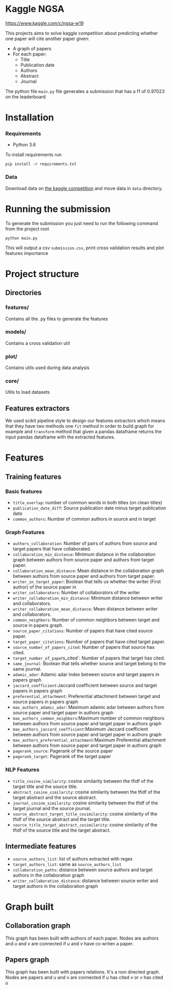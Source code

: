 # Kaggle NGSA

https://www.kaggle.com/c/ngsa-w19

This projects aims to solve kaggle competition about predicting whether one paper will cite
another paper given:
-   A graph of papers
-   For each paper:
     - Title
     - Publication date
     - Authors
     - Abstract
     - Journal 
      
The python file `main.py` file generates a submission that has a f1 of 0.97023 on the leaderboard
# Installation

### Requirements 
- Python 3.6

To install requirements run 
```
pip install -r requirements.txt
```

### Data

Download data on [the kaggle competition](https://www.kaggle.com/c/ngsa-w19) and move data in `data` 
directory.


# Running the submission

To generate the submission you just need to run the following command from the project root
```
python main.py
```
This will output a csv `submission.csv`, print cross validation results and plot features importance


# Project structure

## Directories

### features/
Contains all the .py files to generate the features

### models/
Contains a cross validation util

### plot/
Contains utils used during data analysis

### core/
Utils to load datasets


## Features extractors

We used scikit pipeline style to design our features extractors which means that they have two 
methods one `fit` method in order to build graph for example and `transform` method that given a 
pandas dataframe returns the input pandas dataframe with the extracted features.
# Features

## Training features

### Basic features
- `title_overlap`: number of common words in both titles (on clean titles)
- `publication_date_diff`: Source publication date minus target publication date
- `common_authors`: Number of common authors in source and in target
### Graph Features
- `authors_collaboration`: Number of pairs of authors from source and target papers 
that have collaborated.
- `collaboration_min_distance`: Minimum distance in the collaboration graph between authors from 
source paper and authors from target paper.
- `collaboration_mean_distance`: Mean distance in the collaboration graph between authors from 
source paper and authors from target paper.
- `writer_in_target_paper`: Boolean that tells us whether the writer (First author) of the source 
paper in 
- `writer_collaborators`: Number of collaborators of the writer
- `writer_collaboration_min_distance`: Minimum distance between writer and collaborators.
- `writer_collaboration_mean_distance`: Mean distance between writer and collaborators.
- `common_neighbors`: Number of common neighbors between target and source in 
papers graph.
- `source_paper_citations`: Number of papers that have cited source paper.
- `target_paper_citations`: Number of papers that have cited target paper.
- `source_number_of_papers_cited`: Number of papers that source has cited.
- `target_number_of_pape`rs_cited`: Number of papers that target has cited.
- `same_journal`: Boolean that tells whether source and target belong to the same journal. 
- `adamic_adar`: Adamic adar index between source and target papers in papers graph
- `jaccard_coefficient`:Jaccard coefficient between source and target papers in papers
 graph
- `preferential_attachment`: Preferential attachment between target and source papers in papers graph
- `max_authors_adamic_adar`: Maximum adamic adar between authors from source paper and target 
paper in authors graph
- `max_authors_common_neighbors`:Maximum number of common neighbors between authors from 
source paper and target 
paper in authors graph
- `max_authors_jaccard_coefficient`:Maximum Jaccard coefficient between authors from source paper 
and target paper in authors graph
- `max_authors_preferential_attachment`:Maximum Preferential attachment between authors from source 
paper and target paper in authors graph
- `pagerank_source`: Pagerank of the source paper
- `pagerank_target`: Pagerank of the target paper

### NLP Features
- `title_cosine_similarity`: cosine similarity between the tfidf of the target title and the 
source title. 
- `abstract_cosine_similarity`: cosine similarity between the tfidf of the target abstract and the 
source abstract. 
- `journal_cosine_similarity`: cosine similarity between the tfidf of the target journal and the 
source journal. 
- `source_abstract_target_title_cosimilarity`: cosine similarity of the tfidf of the source 
abstract and the target title.
- `source_title_target_abstract_cosimilarity`: cosine similarity of the tfidf of the source 
title and the target abstract.

## Intermediate features
- `source_authors_list`: list of authors extracted with regex
- `target_authors_list`: same as `source_authors_list`
- `collaboration_paths`: distance between source authors and target authors in the collaboration 
graph
- `writer_collaboration_distance`: distance between source writer and target authors in the 
collaboration graph

# Graph built

## Collaboration graph

This graph has been built with authors of each paper. 
Nodes are authors and *u* and *v* are connected if *u* and *v* have co writen a paper.

## Papers graph

This graph has been built with papers relations. It's a non directed graph.
Nodes are papers and u and v are connected if *u* has cited *v* or *v* has cited *u*
